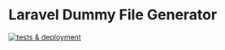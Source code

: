 # Laravel Dummy File Generator

[![tests & deployment](https://github.com/Muharrem-Yildirim/laravel-dummy-file-generator/actions/workflows/main.yml/badge.svg)](https://github.com/Muharrem-Yildirim/laravel-dummy-file-generator/actions/workflows/main.yml)